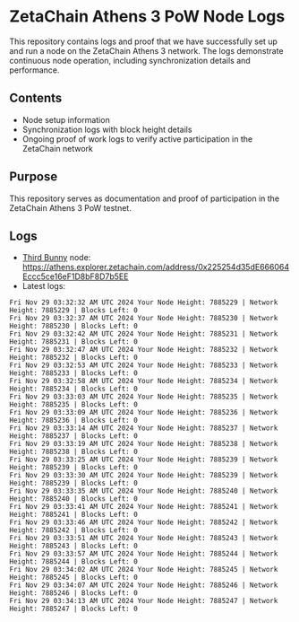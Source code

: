 # ZetaChain Athens 3 PoW Node Logs
This repository contains logs and proof that we have successfully set up and run a node on the ZetaChain Athens 3 network. The logs demonstrate continuous node operation, including synchronization details and performance.

## Contents
- Node setup information
- Synchronization logs with block height details
- Ongoing proof of work logs to verify active participation in the ZetaChain network

## Purpose
This repository serves as documentation and proof of participation in the ZetaChain Athens 3 PoW testnet.

## Logs

- [Third Bunny](https://thirdbunny.xyz/) node: https://athens.explorer.zetachain.com/address/0x225254d35dE666064Eccc5ce16eF1D8bF8D7b5EE
- Latest logs:
```
Fri Nov 29 03:32:32 AM UTC 2024 Your Node Height: 7885229 | Network Height: 7885229 | Blocks Left: 0
Fri Nov 29 03:32:37 AM UTC 2024 Your Node Height: 7885230 | Network Height: 7885230 | Blocks Left: 0
Fri Nov 29 03:32:42 AM UTC 2024 Your Node Height: 7885231 | Network Height: 7885231 | Blocks Left: 0
Fri Nov 29 03:32:47 AM UTC 2024 Your Node Height: 7885232 | Network Height: 7885232 | Blocks Left: 0
Fri Nov 29 03:32:53 AM UTC 2024 Your Node Height: 7885233 | Network Height: 7885233 | Blocks Left: 0
Fri Nov 29 03:32:58 AM UTC 2024 Your Node Height: 7885234 | Network Height: 7885234 | Blocks Left: 0
Fri Nov 29 03:33:03 AM UTC 2024 Your Node Height: 7885235 | Network Height: 7885235 | Blocks Left: 0
Fri Nov 29 03:33:09 AM UTC 2024 Your Node Height: 7885236 | Network Height: 7885236 | Blocks Left: 0
Fri Nov 29 03:33:14 AM UTC 2024 Your Node Height: 7885237 | Network Height: 7885237 | Blocks Left: 0
Fri Nov 29 03:33:19 AM UTC 2024 Your Node Height: 7885238 | Network Height: 7885238 | Blocks Left: 0
Fri Nov 29 03:33:25 AM UTC 2024 Your Node Height: 7885239 | Network Height: 7885239 | Blocks Left: 0
Fri Nov 29 03:33:30 AM UTC 2024 Your Node Height: 7885239 | Network Height: 7885239 | Blocks Left: 0
Fri Nov 29 03:33:35 AM UTC 2024 Your Node Height: 7885240 | Network Height: 7885240 | Blocks Left: 0
Fri Nov 29 03:33:41 AM UTC 2024 Your Node Height: 7885241 | Network Height: 7885241 | Blocks Left: 0
Fri Nov 29 03:33:46 AM UTC 2024 Your Node Height: 7885242 | Network Height: 7885242 | Blocks Left: 0
Fri Nov 29 03:33:51 AM UTC 2024 Your Node Height: 7885243 | Network Height: 7885243 | Blocks Left: 0
Fri Nov 29 03:33:57 AM UTC 2024 Your Node Height: 7885244 | Network Height: 7885244 | Blocks Left: 0
Fri Nov 29 03:34:02 AM UTC 2024 Your Node Height: 7885245 | Network Height: 7885245 | Blocks Left: 0
Fri Nov 29 03:34:07 AM UTC 2024 Your Node Height: 7885246 | Network Height: 7885246 | Blocks Left: 0
Fri Nov 29 03:34:13 AM UTC 2024 Your Node Height: 7885247 | Network Height: 7885247 | Blocks Left: 0
```
